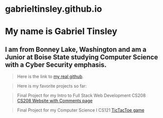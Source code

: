# gabrieltinsley.github.io
# My name is Gabriel Tinsley
## I am from Bonney Lake, Washington and am a Junior at Boise State studying Computer Science with a Cyber Security emphasis.

> Here is the link to [my real github](https://github.com/gabrieltinsley).

> Here is my favorite projects so far:

> Final Project for my Intro to Full Stack Web Development CS208 [CS208 Website with Comments page](https://github.com/BSU-CS-208-summer-2024-classroom/5-1-final-project-final-project-7)

> Final Project for my Computer Science I CS121 [TicTacToe game](https://github.com/Boise-State-University-CS-121/cs121-2024-sp-project3-gabrieltinsley/tree/main/Project3)

